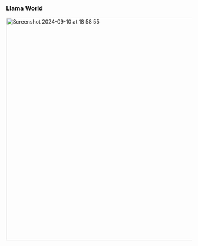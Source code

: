 ### Llama World

<img width="603" alt="Screenshot 2024-09-10 at 18 58 55" src="https://github.com/user-attachments/assets/95a65f08-848c-4477-aec5-2cf459bd51dd">
